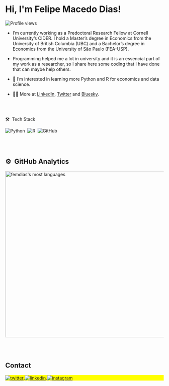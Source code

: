 
<!---
femdias/femdias is a ✨ special ✨ repository because its `README.md` (this file) appears on your GitHub profile.
You can click the Preview link to take a look at your changes.
--->

<h1 align="left">Hi, I'm Felipe Macedo Dias!</h1>
<p align="left"> <img src="https://komarev.com/ghpvc/?username=femdias&color=yellow" alt="Profile views" /> </p>

- I’m currently working as a Predoctoral Research Fellow at Cornell University’s CIDER. I hold a Master’s degree in Economics from the University of British Columbia (UBC) and a Bachelor’s degree in Economics from the University of São Paulo (FEA-USP).

- Programming helped me a lot in university and it is an essencial part of my work as a researcher, so I share here some coding that I have done that can maybe help others.

- 👀 I’m interested in learning more Python and R for economics and data science.

- 👨‍💻 More at [LinkedIn](https://www.linkedin.com/in/felipe-macedo-dias/), [Twitter](https://x.com/fem_dias) and [Bluesky](https://bsky.app/profile/femdias.bsky.social).


<br><br>

🛠 &nbsp;Tech Stack

![Python](https://img.shields.io/badge/-Python-05122A?style=flat&logo=python)&nbsp;
![R](https://img.shields.io/badge/-R-05122A?style=flat&logo=r)&nbsp;
![GitHub](https://img.shields.io/badge/-GitHub-05122A?style=flat&logo=github)&nbsp;


<br><br>

## ⚙️ &nbsp;GitHub Analytics

<p align="left">
<img width="530em" src="https://github-readme-stats.vercel.app/api/top-langs/?username=femdias&layout=compact&theme=vision-friendly-dark" alt="femdias's most languages"/>
</p>


<br><br>

## Contact

<p align="left" style="background:yellow">
<a href="https://twitter.com/fem_dias" target="_blank">
  <img align="center" src="https://img.shields.io/badge/-femdias-05122A?style=flat&logo=twitter" alt="twitter"/>  
</a>
<a href="https://linkedin.com/in/felipe-macedo-dias" target="_blank">
  <img align="center" src="https://img.shields.io/badge/-femdias-05122A?style=flat&logo=linkedin" alt="linkedin"/>
</a>
<a href="https://instagram.com/femdias" target="_blank">
 <img align="center" src="https://img.shields.io/badge/-femdias-05122A?style=flat&logo=instagram" alt="instagram"/>
</a>
</p>

